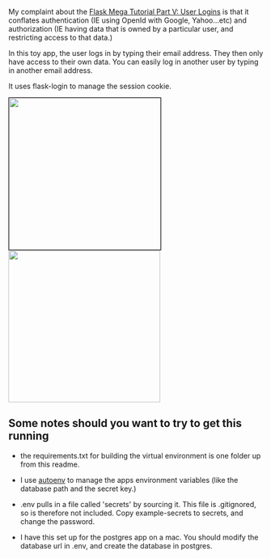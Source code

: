 My complaint about the <a href="http://blog.miguelgrinberg.com/post/the-flask-mega-tutorial-part-v-user-logins">Flask Mega Tutorial Part V: User Logins</a> is that it conflates authentication (IE using OpenId with Google, Yahoo...etc) and authorization (IE having data that is owned by a particular user, and restricting
access to that data.)

In this toy app, the user logs in by typing their email address.   They then only have access to their own data.  You can easily log in another user by typing in another email address.

It uses flask-login to manage the session cookie.


<img src="http://www.samhalperin.com/img/projects/teaching-examples/garage-just-flask-login/login-screenshot.png" width=300 style="border:solid black 1px"></img>
<img src="http://www.samhalperin.com/img/projects/teaching-examples/garage-just-flask-login/garage-screenshot.png" width=300></img>

## Some notes should you want to try to get this running

+ the requirements.txt for building the virtual environment is one folder up from this readme.

+ I use <a href="https://github.com/kennethreitz/autoenv">autoenv</a> to manage the apps environment variables (like the database
path and the secret key.) 

+ .env pulls in a file called 'secrets' by sourcing it.  This file is .gitignored, so is therefore not included.  Copy example-secrets to secrets, and change the password.

+ I have this set up for the postgres app on a mac.  You should modify the database
url in .env, and create the database in postgres.


